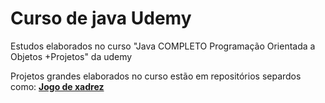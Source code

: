 # Curso de java Udemy 
Estudos elaborados no curso "Java COMPLETO Programação Orientada a Objetos +Projetos" da udemy

Projetos grandes elaborados no curso estão em repositórios separdos como:
**[Jogo de xadrez](https://github.com/EduardoSerafim/Chess-game-in-java)**
